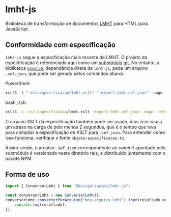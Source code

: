 # lmht-js

Biblioteca de transformação de documentos [LMHT](https://github.com/DesignLiquido/LMHT) para HTML para JavaScript.

## Conformidade com especificação 

`lmht-js` segue a especificação mais recente de LMHT. O projeto da especificação é referenciado aqui como um [submódulo git](https://git-scm.com/docs/git-submodule/pt_BR). No entanto, a biblioteca [`SaxonJS`](https://www.npmjs.com/package/saxon-js), dependência direta de `lmht-js`, pede um arquivo `.sef.json`, que pode ser gerado pelos comandos abaixo:

PowerShell:
```powershell
xslt3 -t "-xsl:especificacao/lmht.xslt" "-export:lmht.sef.json" -nogo -relocate
```

bash, zsh:
```sh
xslt3 -t -xsl:especificacao/lmht.xslt -export:lmht.sef.json -nogo -relocate
```

O arquivo XSLT da especificação também pode ser usado, mas isso causa um atraso na carga de pelo menos 2 segundos, que é o tempo que leva para compilar a especificação de XSLT para `.sef.json`. Para entender como isso funciona, verifique o fonte `objeto-especificacao.ts`. 

Assim sendo, o arquivo `.sef.json` correspondente ao _commit_ apontado pelo submódulo é versionado neste diretório raiz, e distribuído juntamente com o pacote NPM.

## Forma de uso

```js
import { ConversorLmht } from "@designliquido/lmht-js";

const conversorLmht = new ConversorLmht();
conversorLmht.converterPorArquivo("meu-arquivo.lmht").then(resultado => {
    console.log(resultado);
});
```
